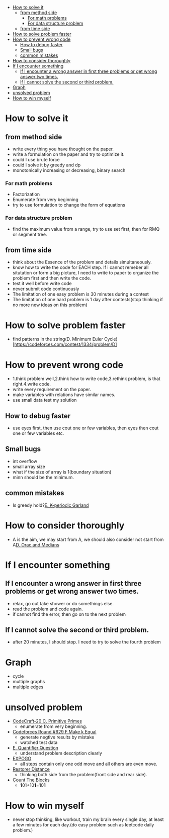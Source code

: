 - [How to solve it](#how-to-solve-it)
  * [from method side](#from-method-side)
    + [For math problems](#for-math-problems)
    + [For data structure problem](#for-data-structure-problem)
  * [from time side](#from-time-side)
- [How to solve problem faster](#How-to-solve-problem-faster)
- [How to prevent wrong code](#how-to-prevent-wrong-code)
  * [How to debug faster](#How-to-debug-faster)
  * [Small bugs](#small-bugs)
  * [common mistakes](#common-mistakes)
- [How to consider thoroughly](#how-to-consider-thoroughly)
- [If I encounter something](#if-i-encounter-something)
  * [If I encounter a wrong answer in first three problems or get wrong answer two times.](#if-i-encounter-a-wrong-answer-in-first-three-problems-or-get-wrong-answer-two-times)
  * [If I cannot solve the second or third problem.](#if-i-cannot-solve-the-second-or-third-problem)
- [Graph](#graph)
- [unsolved problem](#unsolved-problem)
- [How to win myself](#how-to-win-myself)


# How to solve it
## from method side
- write every thing you have thought on the paper.
- write a formulation on the paper and try to optimize it.
- could I use brute force
- could I solve it by greedy and dp
- monotonically increasing or decreasing, binary search

### For math problems
- Factorization
- Enumerate from very beginning
- try to use formulation to change the form of equations

### For data structure problem
- find the maximum value from a range, try to use set first, then for RMQ or segment tree.

## from time side
- think about the Essence of the problem and details simultaneously.
- know how to write the code for EACH step. If i cannot remeber all situtation or form a big picture, I need to write to paper to organize the problem first and then write the code.
- test it well before write code
- never submit code continuously
- The limitation of one easy problem is 30 minutes during a contest
- The limitation of one hard problem is 1 day after contests(stop thinking if no more new ideas on this problem)

# How to solve problem faster
- find patterns in the string(D. Minimum Euler Cycle)[https://codeforces.com/contest/1334/problem/D]

# How to prevent wrong code
- 1.think problem well,2.think how to write code,3.rethink problem, is that right.4.write code.
- write every requirement on the paper.
- make variables with relations have similar names.
- use small data test my solution

## How to debug faster
- use eyes first, then use cout one or few variables, then eyes then cout one or few variables etc.

## Small bugs
- int overflow
- small array size
- what if the size of array is 1(boundary situation)
- minn should be the minimum.

## common mistakes
- Is greedy hold?[E. K-periodic Garland](https://codeforces.com/contest/1353/problem/E)


# How to consider thoroughly
- A is the aim, we may start from A, we should also consider not start from A[D. Orac and Medians](https://codeforces.com/contest/1350/problem/D) 


# If I encounter something
## If I encounter a wrong answer in first three problems or get wrong answer two times.
- relax, go out take shower or do somethings else.
- read the problem and code again.
- if cannot find the error, then go on to the next problem

## If I cannot solve the second or third problem.
- after 20 minutes, I should stop. I need to try to solve the fourth problem 


# Graph
- cycle
- multiple graphs
- multiple edges


# unsolved problem
- [CodeCraft-20 C. Primitive Primes](https://codeforces.com/contest/1316/problem/C)
	- enumerate from very beginning. 
- [Codeforces Round #629 F.Make k Equal](https://codeforces.com/contest/1328/problem/F) 
	- generate negtive results by mistake
	- watched test data
- [E. Quantifier Question](https://codeforces.com/contest/1345/problem/E)
	- understand problem description clearly
- [EXPOGO](https://codingcompetitions.withgoogle.com/codejam/round/000000000019fef2/00000000002d5b62)
	- all steps contain only one odd move and all others are even move.
- [Restorer Distance](https://codeforces.com/contest/1355/problem/E)
	- thinking both side from the problem(front side and rear side).
- [Count The Blocks](https://codeforces.com/contest/1327/problem/E)
	- **1**01+10**1**=**1**0**1**

# How to win myself
- never stop thinking, like workout, train my brain every single day, at least a few minutes for each day.(do easy problem such as leetcode daily problem.)


